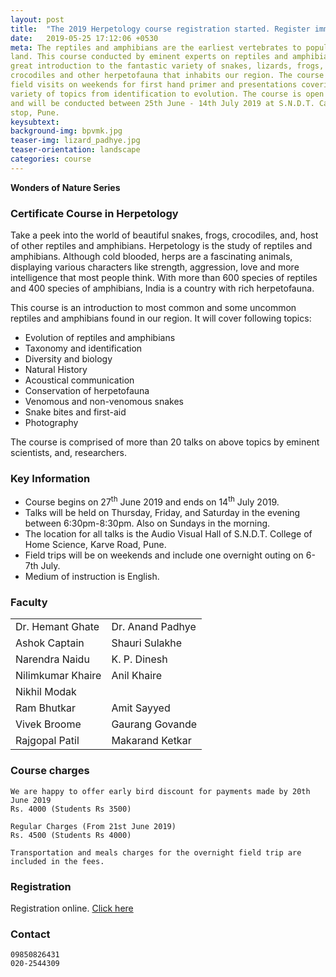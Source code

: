 ```yaml
---
layout: post
title:  "The 2019 Herpetology course registration started. Register immediately to book your place."
date:   2019-05-25 17:12:06 +0530
meta: The reptiles and amphibians are the earliest vertebrates to populate the
land. This course conducted by eminent experts on reptiles and amphibians is a
great introduction to the fantastic variety of snakes, lizards, frogs,
crocodiles and other herpetofauna that inhabits our region. The course includes
field visits on weekends for first hand primer and presentations covering
variety of topics from identification to evolution. The course is open to all
and will be conducted between 25th June - 14th July 2019 at S.N.D.T. Campus, Nal
stop, Pune.
keysubtext: 
background-img: bpvmk.jpg
teaser-img: lizard_padhye.jpg
teaser-orientation: landscape
categories: course
---
```


**Wonders of Nature Series**

### Certificate Course in Herpetology

Take a peek into the world of beautiful snakes, frogs, crocodiles, and, host of other
reptiles and amphibians. Herpetology is the study of reptiles and amphibians.
Although cold blooded, herps are a fascinating animals, displaying various
characters like strength, aggression, love and more intelligence that most
people think. With more than 600 species of reptiles and 400 species of
amphibians, India is a country with rich herpetofauna.

This course is an introduction to most common and some uncommon reptiles and
amphibians found in our region. It will cover following topics:

+ Evolution of reptiles and amphibians
+ Taxonomy and identification
+ Diversity and biology
+ Natural History
+ Acoustical communication
+ Conservation of herpetofauna
+ Venomous and non-venomous snakes
+ Snake bites and first-aid
+ Photography

The course is comprised of more than 20 talks on above topics by eminent
scientists, and, researchers. 


### Key Information ###
+ Course begins on 27<sup>th</sup> June 2019 and ends on 14<sup>th</sup> July 2019.
+ Talks will be held on Thursday, Friday, and Saturday in the evening between 6:30pm-8:30pm. Also on Sundays in the morning.
+ The location for all talks is the Audio Visual Hall of S.N.D.T. College of
  Home Science, Karve Road, Pune.
+ Field trips will be on weekends and include one overnight outing on 6-7th July.
+ Medium of instruction is English.


### Faculty
<table class="table table-striped">
    <tr>
    <td>Dr. Hemant Ghate</td>
    <td>Dr. Anand Padhye</td>
    </tr> <tr>
    <td>Ashok Captain</td>
    <td>Shauri Sulakhe</td>
    </tr> <tr>
    <td>Narendra Naidu</td>
    <td>K. P. Dinesh</td>
    </tr> <tr>
    <td>Nilimkumar Khaire</td>
    <td>Anil Khaire</td>
    </tr> <tr>
    <td>Nikhil Modak</td>
    </tr> <tr>
    <td>Ram Bhutkar</td>
    <td>Amit Sayyed</td>
    </tr> <tr>
    <td>Vivek Broome</td>
    <td>Gaurang Govande</td>
    </tr> <tr>
    <td>Rajgopal Patil</td>
    <td>Makarand Ketkar</td>
    </tr>
</table>

### Course charges
    We are happy to offer early bird discount for payments made by 20th June 2019
    Rs. 4000 (Students Rs 3500)

    Regular Charges (From 21st June 2019)
    Rs. 4500 (Students Rs 4000)
    
    Transportation and meals charges for the overnight field trip are included in the fees.


### Registration
Registration online. <a href="https://forms.gle/HscUWyVAe57TRwZZ8">Click here</a>

### Contact
    09850826431
    020-2544309
